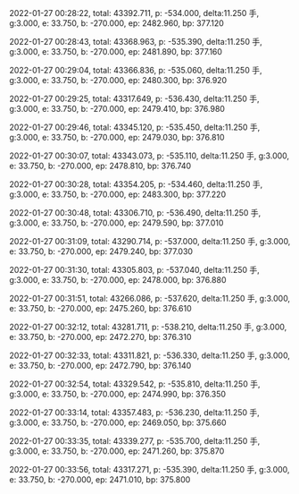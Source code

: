 2022-01-27 00:28:22, total: 43392.711, p: -534.000, delta:11.250 手, g:3.000, e: 33.750, b: -270.000, ep: 2482.960, bp: 377.120

2022-01-27 00:28:43, total: 43368.963, p: -535.390, delta:11.250 手, g:3.000, e: 33.750, b: -270.000, ep: 2481.890, bp: 377.160

2022-01-27 00:29:04, total: 43366.836, p: -535.060, delta:11.250 手, g:3.000, e: 33.750, b: -270.000, ep: 2480.300, bp: 376.920

2022-01-27 00:29:25, total: 43317.649, p: -536.430, delta:11.250 手, g:3.000, e: 33.750, b: -270.000, ep: 2479.410, bp: 376.980

2022-01-27 00:29:46, total: 43345.120, p: -535.450, delta:11.250 手, g:3.000, e: 33.750, b: -270.000, ep: 2479.030, bp: 376.810

2022-01-27 00:30:07, total: 43343.073, p: -535.110, delta:11.250 手, g:3.000, e: 33.750, b: -270.000, ep: 2478.810, bp: 376.740

2022-01-27 00:30:28, total: 43354.205, p: -534.460, delta:11.250 手, g:3.000, e: 33.750, b: -270.000, ep: 2483.300, bp: 377.220

2022-01-27 00:30:48, total: 43306.710, p: -536.490, delta:11.250 手, g:3.000, e: 33.750, b: -270.000, ep: 2479.590, bp: 377.010

2022-01-27 00:31:09, total: 43290.714, p: -537.000, delta:11.250 手, g:3.000, e: 33.750, b: -270.000, ep: 2479.240, bp: 377.030

2022-01-27 00:31:30, total: 43305.803, p: -537.040, delta:11.250 手, g:3.000, e: 33.750, b: -270.000, ep: 2478.000, bp: 376.880

2022-01-27 00:31:51, total: 43266.086, p: -537.620, delta:11.250 手, g:3.000, e: 33.750, b: -270.000, ep: 2475.260, bp: 376.610

2022-01-27 00:32:12, total: 43281.711, p: -538.210, delta:11.250 手, g:3.000, e: 33.750, b: -270.000, ep: 2472.270, bp: 376.310

2022-01-27 00:32:33, total: 43311.821, p: -536.330, delta:11.250 手, g:3.000, e: 33.750, b: -270.000, ep: 2472.790, bp: 376.140

2022-01-27 00:32:54, total: 43329.542, p: -535.810, delta:11.250 手, g:3.000, e: 33.750, b: -270.000, ep: 2474.990, bp: 376.350

2022-01-27 00:33:14, total: 43357.483, p: -536.230, delta:11.250 手, g:3.000, e: 33.750, b: -270.000, ep: 2469.050, bp: 375.660

2022-01-27 00:33:35, total: 43339.277, p: -535.700, delta:11.250 手, g:3.000, e: 33.750, b: -270.000, ep: 2471.260, bp: 375.870

2022-01-27 00:33:56, total: 43317.271, p: -535.390, delta:11.250 手, g:3.000, e: 33.750, b: -270.000, ep: 2471.010, bp: 375.800